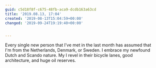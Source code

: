 ```yaml
---
guid: c5d18f8f-c675-48fb-aca9-dcdb163a63cd
title: '2019.08.13, 17:04'
created: '2019-08-13T15:04:59+00:00'
changed: '2019-09-24T19:19:40+00:00'


---
```


Every single new person that I've met in the last month has assumed that I'm from the Netherlands, Denmark, or Sweden. I embrace my newfound Dutch and Scando nature. My I revel in their bicycle lanes, good architecture, and huge oil reserves. 
